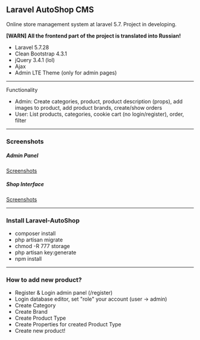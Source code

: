 <h2>Laravel AutoShop CMS</h2>
<p>Online store management system at laravel 5.7. Project in developing.</p>
<p><b>[WARN] All the frontend part of the project is translated into Russian!</b></p>
<ul>
    <li>Laravel 5.7.28</li>
    <li>Clean Bootstrap 4.3.1</li>
    <li>jQuery 3.4.1 (lol)</li>
    <li>Ajax</li>
    <li>Admin LTE Theme (only for admin pages)</li>
</ul>
<hr>
Functionality
<ul>
    <li>Admin: Create categories, product, product description (props), add images to product, add product brands, create/show orders</li>
    <li>User: List products, categories, cookie cart (no login/register), order, filter</li>
</ul>
<hr>
<h3>Screenshots</h3>
<h5>Admin Panel</h5>
<a href="https://github.com/bigenergy/laravel-autoshop/tree/restyle/screenshots/Admin">Screenshots</a>
<h5>Shop Interface</h5>
<a href="https://github.com/bigenergy/laravel-autoshop/tree/restyle/screenshots/Shop">Screenshots</a>
<hr>
<h3>Install Laravel-AutoShop</h3>
<ul>
    <li>composer install</li>
    <li>php artisan migrate</li>
    <li>chmod -R 777 storage</li>
    <li>php artisan key:generate</li>
    <li>npm install</li>
</ul>

<hr>
<h3>How to add new product?</h3>
<ul>
    <li>Register & Login admin panel (/register)</li>
	<li>Login database editor, set "role" your account (user -> admin)</li>
    <li>Create Category</li>
    <li>Create Brand</li>
    <li>Create Product Type</li>
    <li>Create Properties for created Product Type</li>
    <li>Create new product!</li>
</ul>
